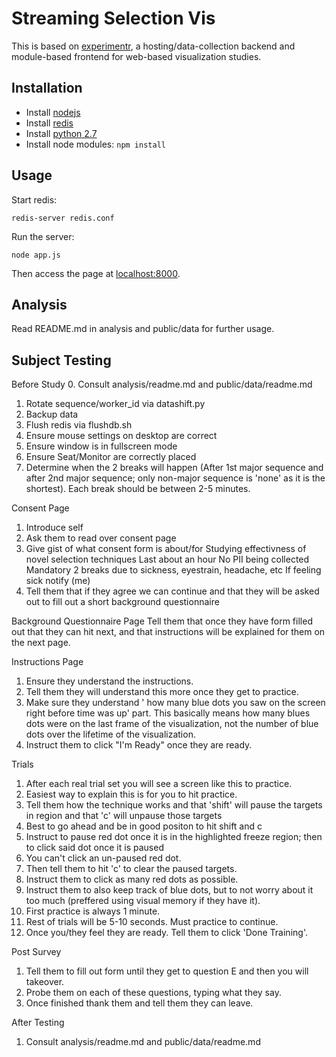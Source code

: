 Streaming Selection Vis
================

This is based on [experimentr](https://github.com/codementum/experimentr), a hosting/data-collection backend and module-based frontend for web-based visualization studies.

## Installation

* Install [nodejs](http://nodejs.org/download/)
* Install [redis](http://redis.io/download)
* Install [python 2.7](https://www.python.org/download/releases/2.7)
* Install node modules:  `npm install`

## Usage

Start redis:

    redis-server redis.conf

Run the server:

    node app.js

Then access the page at [localhost:8000](http://localhost:8000).

## Analysis

Read README.md in analysis and public/data for further usage.

## Subject Testing
Before Study
0. Consult analysis/readme.md and public/data/readme.md
1. Rotate sequence/worker_id via datashift.py
2. Backup data
3. Flush redis via flushdb.sh
4. Ensure mouse settings on desktop are correct
5. Ensure window is in fullscreen mode
6. Ensure Seat/Monitor are correctly placed
7. Determine when the 2 breaks will happen (After 1st major sequence and after 2nd major sequence;
	only non-major sequence is 'none' as it is the shortest). Each break should be between 2-5 minutes.

Consent Page
1. Introduce self
2. Ask them to read over consent page
3. Give gist of what consent form is about/for
	Studying effectivness of novel selection techniques
	Last about an hour
	No PII being collected
	Mandatory 2 breaks due to sickness, eyestrain, headache, etc
	If feeling sick notify (me)
4. Tell them that if they agree we can continue and that they will be asked out to fill out a short background questionnaire

Background Questionnaire Page
Tell them that once they have form filled out that they can hit next, and that instructions will be explained for them on the next page.

Instructions Page
1. Ensure they understand the instructions.
2. Tell them they will understand this more once they get to practice.
3. Make sure they understand ' how many blue dots you saw on the screen right before time was up' part. 
	This basically means how many blues dots were on the last frame of the visualization, not the number of blue dots
	over the lifetime of the visualization.
4. Instruct them to click "I'm Ready" once they are ready.

Trials
1. After each real trial set you will see a screen like this to practice.
2. Easiest way to explain this is for you to hit practice.
3. Tell them how the technique works and that 'shift' will pause the targets in region and that 'c' will unpause those targets
4. Best to go ahead and be in good positon to hit shift and c
5. Instruct to pause red dot once it is in the highlighted freeze region; then to click said dot once it is paused
6. You can't click an un-paused red dot.
7. Then tell them to hit 'c' to clear the paused targets.
8. Instruct them to click as many red dots as possible.
9. Instruct them to also keep track of blue dots, but to not worry about it too much (preffered using visual memory if they have it).
10. First practice is always 1 minute.
11. Rest of trials will be 5-10 seconds. Must practice to continue.
12. Once you/they feel they are ready. Tell them to click 'Done Training'.

Post Survey
1. Tell them to fill out form until they get to question E and then you will takeover.
2. Probe them on each of these questions, typing what they say.
3. Once finished thank them and tell them they can leave.

After Testing
1. Consult analysis/readme.md and public/data/readme.md

